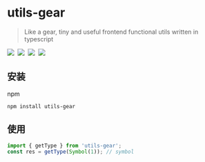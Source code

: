 # utils-gear

> Like a gear, tiny and useful frontend functional utils written in typescript

<div>
  <a style="display: inline-block;margin-right: 4px" href="https://codecov.io/gh/cirolee/utils-gear/branch/main" target="_blank">
    <img src="https://codecov.io/gh/cirolee/utils-gear/branch/main/graph/badge.svg" />
  </a>
  <img style="display: inline-block;margin-right: 4px" src="https://img.shields.io/bundlephobia/min/utils-gear" />
  <img style="display: inline-block;margin-right: 4px" src="https://img.shields.io/github/v/release/cirolee/utils-gear" />
  <img style="display: inline-block;margin-right: 4px" src="https://img.shields.io/github/license/cirolee/utils-gear" />
</div>

## 安装

npm

```shell
npm install utils-gear
```

## 使用

```typescript
import { getType } from 'utils-gear';
const res = getType(Symbol(1)); // symbol
```
